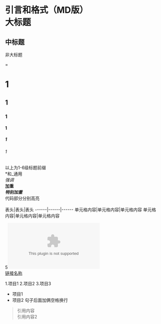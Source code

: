 引言和格式（MD版）  
大标题  
=
中标题  
-
非大标题   

=

# 1  
## 1  
### 1  
#### 1  
##### 1  
###### 1  
以上为1-6级标题前缀  
*和_通用  
*强调*  
**加重**  
***特别加重***  
代码部分分别高亮  
<hello world>  
表头|表头|表头
------|------|------
单元格内容|单元格内容|单元格内容
单元格内容|单元格内容|单元格内容

5![图片名称](www.tupianwangzhi.com)  
[链接名称](www.lianjiewangzhi.com)  

1.项目1
2.项目2
3.项目3
 * 项目1
 * 项目2
句子后面加俩空格换行
>引用内容  
>引用内容2
